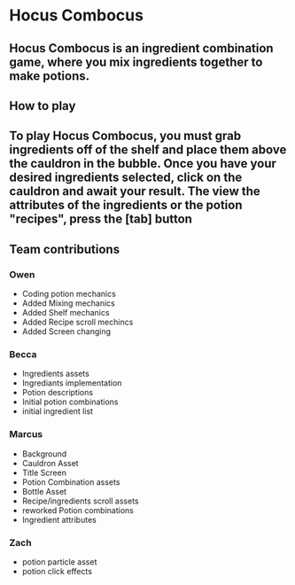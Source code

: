 # Hocus Combocus
Hocus Combocus is an ingredient combination game, where you mix ingredients together to make potions.
---
## How to play
To play Hocus Combocus, you must grab ingredients off of the shelf and place them above the cauldron in the bubble. Once you have your desired ingredients selected, click on the cauldron and await your result. The view the attributes of the ingredients or the potion "recipes", press the [tab] button
---
## Team contributions
### Owen
- Coding potion mechanics
- Added Mixing mechanics
- Added Shelf mechanics
- Added Recipe scroll mechincs
- Added Screen changing
### Becca
- Ingredients assets
- Ingrediants implementation
- Potion descriptions
- Initial potion combinations
- initial ingredient list
### Marcus
- Background
- Cauldron Asset
- Title Screen
- Potion Combination assets
- Bottle Asset
- Recipe/ingredients scroll assets
- reworked Potion combinations
- Ingredient attributes
### Zach
- potion particle asset
- potion click effects
